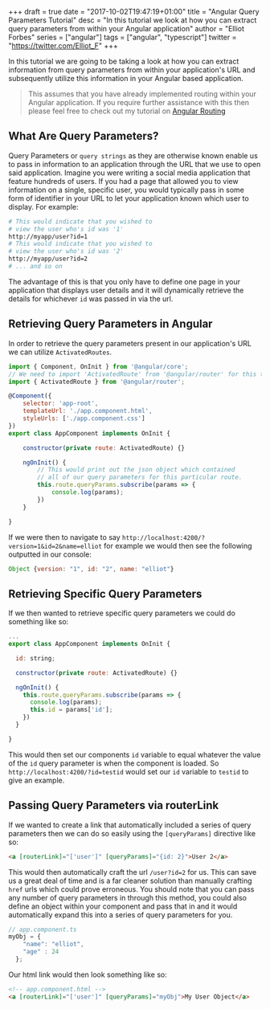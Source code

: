 +++
draft = true
date = "2017-10-02T19:47:19+01:00"
title = "Angular Query Parameters Tutorial"
desc = "In this tutorial we look at how you can extract query parameters from within your Angular application"
author = "Elliot Forbes"
series = ["angular"]
tags = ["angular", "typescript"]
twitter = "https://twitter.com/Elliot_F"
+++

In this tutorial we are going to be taking a look at how you can extract information from query parameters from within your application's URL and subsequently utilize this information in your Angular based application.

> This assumes that you have already implemented routing within your Angular application. If you require further assistance with this then please feel free to check out my tutorial on [Angular Routing](/typescript/angular/angular-routing-tutorial/)

## What Are Query Parameters?

Query Parameters or `query strings` as they are otherwise known enable us to pass in information to an application through the URL that we use to open said application. Imagine you were writing a social media application that feature hundreds of users. If you had a page that allowed you to view information on a single, specific user, you would typically pass in some form of identifier in your URL to let your application known which user to display. For example:

```bash
# This would indicate that you wished to
# view the user who's id was '1'
http://myapp/user?id=1
# This would indicate that you wished to
# view the user who's id was '2'
http://myapp/user?id=2
# ... and so on
```

The advantage of this is that you only have to define one page in your application that displays user details and it will dynamically retrieve the details for whichever `id` was passed in via the url. 

## Retrieving Query Parameters in Angular

In order to retrieve the query parameters present in our application's URL we can utilize `ActivatedRoutes`. 

```js
import { Component, OnInit } from '@angular/core';
// We need to import 'ActivatedRoute' from '@angular/router' for this to work
import { ActivatedRoute } from '@angular/router';

@Component({
    selector: 'app-root',
    templateUrl: './app.component.html',
    styleUrls: ['./app.component.css']
})
export class AppComponent implements OnInit {

    constructor(private route: ActivatedRoute) {}

    ngOnInit() {
        // This would print out the json object which contained
        // all of our query parameters for this particular route.
        this.route.queryParams.subscribe(params => {
            console.log(params);
        })
    }

}
``` 

If we were then to navigate to say `http://localhost:4200/?version=1&id=2&name=elliot` for example we would then see the following outputted in our console:

```js
Object {version: "1", id: "2", name: "elliot"}
```

## Retrieving Specific Query Parameters

If we then wanted to retrieve specific query parameters we could do something like so:

```js
...
export class AppComponent implements OnInit {

  id: string;

  constructor(private route: ActivatedRoute) {}

  ngOnInit() {
    this.route.queryParams.subscribe(params => {
      console.log(params);
      this.id = params['id'];
    })
  }

}
```

This would then set our components `id` variable to equal whatever the value of the `id` query parameter is when the component is loaded. So `http://localhost:4200/?id=testid` would set our `id` variable to `testid` to give an example.

## Passing Query Parameters via routerLink

If we wanted to create a link that automatically included a series of query parameters then we can do so easily using the `[queryParams]` directive like so:

```html
<a [routerLink]="['user']" [queryParams]="{id: 2}">User 2</a>
```

This would then automatically craft the url `/user?id=2` for us. This can save us a great deal of time and is a far cleaner solution than manually crafting `href` urls which could prove erroneous. You should note that you can pass any number of query parameters in through this method, you could also define an object within your component and pass that in and it would automatically expand this into a series of query parameters for you.

```js
// app.component.ts
myObj = {
    "name": "elliot",
    "age" : 24
  };
```

Our html link would then look something like so:

```html
<!-- app.component.html -->
<a [routerLink]="['user']" [queryParams]="myObj">My User Object</a>
```

